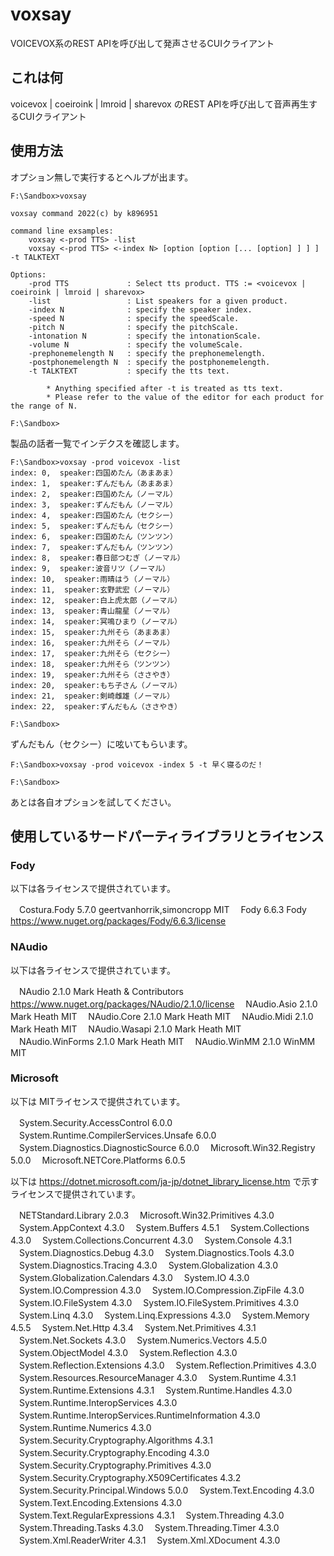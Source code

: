 # voxsay
VOICEVOX系のREST APIを呼び出して発声させるCUIクライアント

## これは何

voicevox | coeiroink | lmroid | sharevox のREST APIを呼び出して音声再生するCUIクライアント

## 使用方法

オプション無しで実行するとヘルプが出ます。

```
F:\Sandbox>voxsay

voxsay command 2022(c) by k896951

command line exsamples:
    voxsay <-prod TTS> -list
    voxsay <-prod TTS> <-index N> [option [option [... [option] ] ] ] -t TALKTEXT

Options:
    -prod TTS             : Select tts product. TTS := <voicevox | coeiroink | lmroid | sharevox>
    -list                 : List speakers for a given product.
    -index N              : specify the speaker index.
    -speed N              : specify the speedScale.
    -pitch N              : specify the pitchScale.
    -intonation N         : specify the intonationScale.
    -volume N             : specify the volumeScale.
    -prephonemelength N   : specify the prephonemelength.
    -postphonemelength N  : specify the postphonemelength.
    -t TALKTEXT           : specify the tts text.

        * Anything specified after -t is treated as tts text.
        * Please refer to the value of the editor for each product for the range of N.

F:\Sandbox>
```

製品の話者一覧でインデクスを確認します。

```
F:\Sandbox>voxsay -prod voicevox -list
index: 0,  speaker:四国めたん（あまあま）
index: 1,  speaker:ずんだもん（あまあま）
index: 2,  speaker:四国めたん（ノーマル）
index: 3,  speaker:ずんだもん（ノーマル）
index: 4,  speaker:四国めたん（セクシー）
index: 5,  speaker:ずんだもん（セクシー）
index: 6,  speaker:四国めたん（ツンツン）
index: 7,  speaker:ずんだもん（ツンツン）
index: 8,  speaker:春日部つむぎ（ノーマル）
index: 9,  speaker:波音リツ（ノーマル）
index: 10,  speaker:雨晴はう（ノーマル）
index: 11,  speaker:玄野武宏（ノーマル）
index: 12,  speaker:白上虎太郎（ノーマル）
index: 13,  speaker:青山龍星（ノーマル）
index: 14,  speaker:冥鳴ひまり（ノーマル）
index: 15,  speaker:九州そら（あまあま）
index: 16,  speaker:九州そら（ノーマル）
index: 17,  speaker:九州そら（セクシー）
index: 18,  speaker:九州そら（ツンツン）
index: 19,  speaker:九州そら（ささやき）
index: 20,  speaker:もち子さん（ノーマル）
index: 21,  speaker:剣崎雌雄（ノーマル）
index: 22,  speaker:ずんだもん（ささやき）

F:\Sandbox>
```

ずんだもん（セクシー）に呟いてもらいます。

```
F:\Sandbox>voxsay -prod voicevox -index 5 -t 早く寝るのだ！

F:\Sandbox>
```

あとは各自オプションを試してください。


## 使用しているサードパーティライブラリとライセンス

### Fody

以下は各ライセンスで提供されています。

　Costura.Fody	5.7.0	geertvanhorrik,simoncropp	MIT
　Fody	6.6.3	Fody	https://www.nuget.org/packages/Fody/6.6.3/license

### NAudio

以下は各ライセンスで提供されています。

　NAudio	2.1.0	Mark Heath & Contributors	https://www.nuget.org/packages/NAudio/2.1.0/license
　NAudio.Asio	2.1.0	Mark Heath	MIT
　NAudio.Core	2.1.0	Mark Heath	MIT
　NAudio.Midi	2.1.0	Mark Heath	MIT
　NAudio.Wasapi	2.1.0	Mark Heath	MIT
　NAudio.WinForms	2.1.0	Mark Heath	MIT
　NAudio.WinMM	2.1.0	WinMM	MIT

### Microsoft

以下は MITライセンスで提供されています。

　System.Security.AccessControl	6.0.0
　System.Runtime.CompilerServices.Unsafe	6.0.0
　System.Diagnostics.DiagnosticSource	6.0.0
　Microsoft.Win32.Registry	5.0.0
　Microsoft.NETCore.Platforms	6.0.5

以下は https://dotnet.microsoft.com/ja-jp/dotnet_library_license.htm で示すライセンスで提供されています。

　NETStandard.Library	2.0.3
　Microsoft.Win32.Primitives	4.3.0
　System.AppContext	4.3.0
　System.Buffers	4.5.1
　System.Collections	4.3.0
　System.Collections.Concurrent	4.3.0
　System.Console	4.3.1
　System.Diagnostics.Debug	4.3.0
　System.Diagnostics.Tools	4.3.0
　System.Diagnostics.Tracing	4.3.0
　System.Globalization	4.3.0
　System.Globalization.Calendars	4.3.0
　System.IO	4.3.0
　System.IO.Compression	4.3.0
　System.IO.Compression.ZipFile	4.3.0
　System.IO.FileSystem	4.3.0
　System.IO.FileSystem.Primitives	4.3.0
　System.Linq	4.3.0
　System.Linq.Expressions	4.3.0
　System.Memory	4.5.5
　System.Net.Http	4.3.4
　System.Net.Primitives	4.3.1
　System.Net.Sockets	4.3.0
　System.Numerics.Vectors	4.5.0
　System.ObjectModel	4.3.0
　System.Reflection	4.3.0
　System.Reflection.Extensions	4.3.0
　System.Reflection.Primitives	4.3.0
　System.Resources.ResourceManager	4.3.0
　System.Runtime	4.3.1
　System.Runtime.Extensions	4.3.1
　System.Runtime.Handles	4.3.0
　System.Runtime.InteropServices	4.3.0
　System.Runtime.InteropServices.RuntimeInformation	4.3.0
　System.Runtime.Numerics	4.3.0
　System.Security.Cryptography.Algorithms	4.3.1
　System.Security.Cryptography.Encoding	4.3.0
　System.Security.Cryptography.Primitives	4.3.0
　System.Security.Cryptography.X509Certificates	4.3.2
　System.Security.Principal.Windows	5.0.0
　System.Text.Encoding	4.3.0
　System.Text.Encoding.Extensions	4.3.0
　System.Text.RegularExpressions	4.3.1
　System.Threading	4.3.0
　System.Threading.Tasks	4.3.0
　System.Threading.Timer	4.3.0
　System.Xml.ReaderWriter	4.3.1
　System.Xml.XDocument	4.3.0
